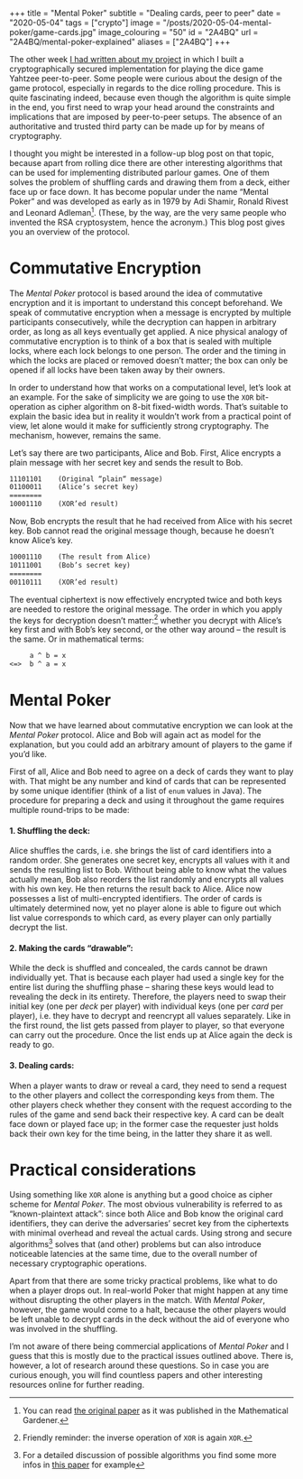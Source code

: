 +++
title = "Mental Poker"
subtitle = "Dealing cards, peer to peer"
date = "2020-05-04"
tags = ["crypto"]
image = "/posts/2020-05-04-mental-poker/game-cards.jpg"
image_colouring = "50"
id = "2A4BQ"
url = "2A4BQ/mental-poker-explained"
aliases = ["2A4BQ"]
+++

The other week [I had written about my project](/K001f/crypto-yahtzee) in which I built a cryptographically secured implementation for playing the dice game Yahtzee peer-to-peer. Some people were curious about the design of the game protocol, especially in regards to the dice rolling procedure. This is quite fascinating indeed, because even though the algorithm is quite simple in the end, you first need to wrap your head around the constraints and implications that are imposed by peer-to-peer setups. The absence of an authoritative and trusted third party can be made up for by means of cryptography.

I thought you might be interested in a follow-up blog post on that topic, because apart from rolling dice there are other interesting algorithms that can be used for implementing distributed parlour games. One of them solves the problem of shuffling cards and drawing them from a deck, either face up or face down. It has become popular under the name “Mental Poker” and was developed as early as in 1979 by Adi Shamir, Ronald Rivest and Leonard Adleman[^1]. (These, by the way, are the very same people who invented the RSA cryptosystem, hence the acronym.) This blog post gives you an overview of the protocol.


# Commutative Encryption

The *Mental Poker* protocol is based around the idea of commutative encryption and it is important to understand this concept beforehand. We speak of commutative encryption when a message is encrypted by multiple participants consecutively, while the decryption can happen in arbitrary order, as long as all keys eventually get applied. A nice physical analogy of commutative encryption is to think of a box that is sealed with multiple locks, where each lock belongs to one person. The order and the timing in which the locks are placed or removed doesn’t matter; the box can only be opened if all locks have been taken away by their owners.

In order to understand how that works on a computational level, let’s look at an example. For the sake of simplicity we are going to use the `XOR` bit-operation as cipher algorithm on 8-bit fixed-width words. That’s suitable to explain the basic idea but in reality it wouldn’t work from a practical point of view, let alone would it make for sufficiently strong cryptography. The mechanism, however, remains the same.

Let’s say there are two participants, Alice and Bob. First, Alice encrypts a plain message with her secret key and sends the result to Bob.

```txt
11101101    (Original “plain“ message)
01100011    (Alice’s secret key)
========
10001110    (XOR’ed result)
```

Now, Bob encrypts the result that he had received from Alice with his secret key. Bob cannot read the original message though, because he doesn’t know Alice’s key.

```txt
10001110    (The result from Alice)
10111001    (Bob’s secret key)
========
00110111    (XOR’ed result)
```

The eventual ciphertext is now effectively encrypted twice and both keys are needed to restore the original message. The order in which you apply the keys for decryption doesn’t matter:[^2] whether you decrypt with Alice’s key first and with Bob’s key second, or the other way around – the result is the same. Or in mathematical terms:

```txt
     a ^ b = x
<=>  b ^ a = x
```


# Mental Poker

Now that we have learned about commutative encryption we can look at the *Mental Poker* protocol. Alice and Bob will again act as model for the explanation, but you could add an arbitrary amount of players to the game if you’d like.

First of all, Alice and Bob need to agree on a deck of cards they want to play with. That might be any number and kind of cards that can be represented by some unique identifier (think of a list of `enum` values in Java). The procedure for preparing a deck and using it throughout the game requires multiple round-trips to be made:

#### 1. Shuffling the deck:
Alice shuffles the cards, i.e. she brings the list of card identifiers into a random order. She generates one secret key, encrypts all values with it and sends the resulting list to Bob. Without being able to know what the values actually mean, Bob also reorders the list randomly and encrypts all values with his own key. He then returns the result back to Alice. Alice now possesses a list of multi-encrypted identifiers. The order of cards is ultimately determined now, yet no player alone is able to figure out which list value corresponds to which card, as every player can only partially decrypt the list.

#### 2. Making the cards “drawable”:
While the deck is shuffled and concealed, the cards cannot be drawn individually yet. That is because each player had used a single key for the entire list during the shuffling phase – sharing these keys would lead to revealing the deck in its entirety. Therefore, the players need to swap their initial key (one per *deck* per player) with individual keys (one per *card* per player), i.e. they have to decrypt and reencrypt all values separately. Like in the first round, the list gets passed from player to player, so that everyone can carry out the procedure. Once the list ends up at Alice again the deck is ready to go.

#### 3. Dealing cards:
When a player wants to draw or reveal a card, they need to send a request to the other players and collect the corresponding keys from them. The other players check whether they consent with the request according to the rules of the game and send back their respective key. A card can be dealt face down or played face up; in the former case the requester just holds back their own key for the time being, in the latter they share it as well.


# Practical considerations

Using something like `XOR` alone is anything but a good choice as cipher scheme for *Mental Poker*. The most obvious vulnerability is referred to as “known-plaintext attack”: since both Alice and Bob know the original card identifiers, they can derive the adversaries’ secret key from the ciphertexts with minimal overhead and reveal the actual cards. Using strong and secure algorithms[^3] solves that (and other) problems but can also introduce noticeable latencies at the same time, due to the overall number of necessary cryptographic operations.

Apart from that there are some tricky practical problems, like what to do when a player drops out. In real-world Poker that might happen at any time without disrupting the other players in the match. With *Mental Poker*, however, the game would come to a halt, because the other players would be left unable to decrypt cards in the deck without the aid of everyone who was involved in the shuffling.

I’m not aware of there being commercial applications of *Mental Poker* and I guess that this is mostly due to the practical issues outlined above. There is, however, a lot of research around these questions. So in case you are curious enough, you will find countless papers and other interesting resources online for further reading.


[^1]: You can read [the original paper](http://people.csail.mit.edu/rivest/ShamirRivestAdleman-MentalPoker.pdf) as it was published in the Mathematical Gardener.
[^2]: Friendly reminder: the inverse operation of `XOR` is again `XOR`.
[^3]: For a detailed discussion of possible algorithms you find some more infos in [this paper](http://crypto.stanford.edu/~pgolle/papers/poker.pdf) for example
